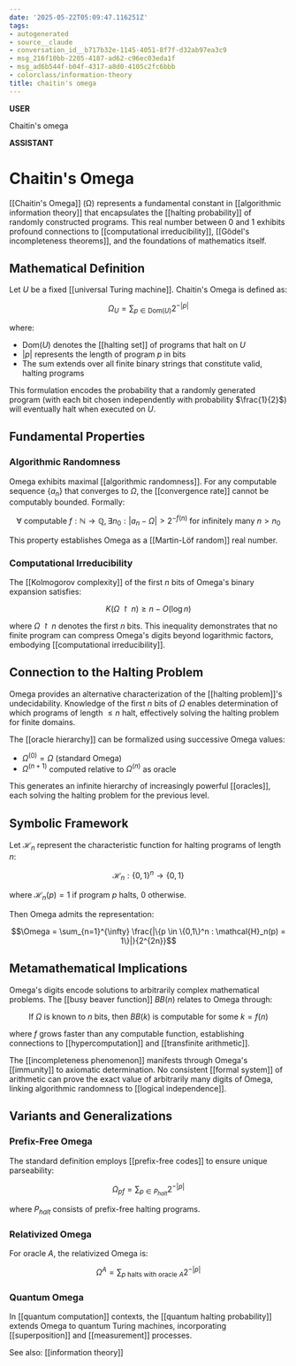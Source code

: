 ```yaml
---
date: '2025-05-22T05:09:47.116251Z'
tags:
- autogenerated
- source__claude
- conversation_id__b717b32e-1145-4051-8f7f-d32ab97ea3c9
- msg_216f10bb-2205-4187-ad62-c96ec03eda1f
- msg_ad6b544f-b04f-4317-a8d0-4105c2fc6bbb
- colorclass/information-theory
title: chaitin's omega
---
```


**USER**

Chaitin's omega


**ASSISTANT**

# Chaitin's Omega

[[Chaitin's Omega]] (Ω) represents a fundamental constant in [[algorithmic information theory]] that encapsulates the [[halting probability]] of randomly constructed programs. This real number between 0 and 1 exhibits profound connections to [[computational irreducibility]], [[Gödel's incompleteness theorems]], and the foundations of mathematics itself.

## Mathematical Definition

Let $U$ be a fixed [[universal Turing machine]]. Chaitin's Omega is defined as:

$$\Omega_U = \sum_{p \in \text{Dom}(U)} 2^{-|p|}$$

where:
- $\text{Dom}(U)$ denotes the [[halting set]] of programs that halt on $U$
- $|p|$ represents the length of program $p$ in bits
- The sum extends over all finite binary strings that constitute valid, halting programs

This formulation encodes the probability that a randomly generated program (with each bit chosen independently with probability $\frac{1}{2}$) will eventually halt when executed on $U$.

## Fundamental Properties

### Algorithmic Randomness

Omega exhibits maximal [[algorithmic randomness]]. For any computable sequence $\{a_n\}$ that converges to $\Omega$, the [[convergence rate]] cannot be computably bounded. Formally:

$$\forall \text{ computable } f: \mathbb{N} \to \mathbb{Q}, \exists n_0: |a_n - \Omega| > 2^{-f(n)} \text{ for infinitely many } n > n_0$$

This property establishes Omega as a [[Martin-Löf random]] real number.

### Computational Irreducibility

The [[Kolmogorov complexity]] of the first $n$ bits of Omega's binary expansion satisfies:

$$K(\Omega \upharpoonright n) \geq n - O(\log n)$$

where $\Omega \upharpoonright n$ denotes the first $n$ bits. This inequality demonstrates that no finite program can compress Omega's digits beyond logarithmic factors, embodying [[computational irreducibility]].

## Connection to the Halting Problem

Omega provides an alternative characterization of the [[halting problem]]'s undecidability. Knowledge of the first $n$ bits of $\Omega$ enables determination of which programs of length $\leq n$ halt, effectively solving the halting problem for finite domains.

The [[oracle hierarchy]] can be formalized using successive Omega values:
- $\Omega^{(0)} = \Omega$ (standard Omega)
- $\Omega^{(n+1)}$ computed relative to $\Omega^{(n)}$ as oracle

This generates an infinite hierarchy of increasingly powerful [[oracles]], each solving the halting problem for the previous level.

## Symbolic Framework

Let $\mathcal{H}_n$ represent the characteristic function for halting programs of length $n$:

$$\mathcal{H}_n: \{0,1\}^n \to \{0,1\}$$

where $\mathcal{H}_n(p) = 1$ if program $p$ halts, 0 otherwise.

Then Omega admits the representation:

$$\Omega = \sum_{n=1}^{\infty} \frac{|\{p \in \{0,1\}^n : \mathcal{H}_n(p) = 1\}|}{2^{2n}}$$

## Metamathematical Implications

Omega's digits encode solutions to arbitrarily complex mathematical problems. The [[busy beaver function]] $BB(n)$ relates to Omega through:

$$\text{If } \Omega \text{ is known to } n \text{ bits, then } BB(k) \text{ is computable for some } k = f(n)$$

where $f$ grows faster than any computable function, establishing connections to [[hypercomputation]] and [[transfinite arithmetic]].

The [[incompleteness phenomenon]] manifests through Omega's [[immunity]] to axiomatic determination. No consistent [[formal system]] of arithmetic can prove the exact value of arbitrarily many digits of Omega, linking algorithmic randomness to [[logical independence]].

## Variants and Generalizations

### Prefix-Free Omega
The standard definition employs [[prefix-free codes]] to ensure unique parseability:

$$\Omega_{pf} = \sum_{p \in P_{halt}} 2^{-|p|}$$

where $P_{halt}$ consists of prefix-free halting programs.

### Relativized Omega
For oracle $A$, the relativized Omega is:

$$\Omega^A = \sum_{p \text{ halts with oracle } A} 2^{-|p|}$$

### Quantum Omega
In [[quantum computation]] contexts, the [[quantum halting probability]] extends Omega to quantum Turing machines, incorporating [[superposition]] and [[measurement]] processes.

See also: [[information theory]]